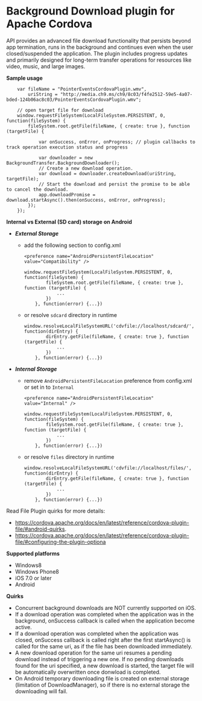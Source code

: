 Background Download plugin for Apache Cordova
==================================
API provides an advanced file download functionality that persists beyond app termination, runs in the background and continues even when the user closed/suspended the application. The plugin includes progress updates and primarily designed for long-term transfer operations for resources like video, music, and large images.

**Sample usage**

        var fileName = "PointerEventsCordovaPlugin.wmv",
            uriString = "http://media.ch9.ms/ch9/8c03/f4fe2512-59e5-4a07-bded-124b06ac8c03/PointerEventsCordovaPlugin.wmv";
        
        // open target file for download
        window.requestFileSystem(LocalFileSystem.PERSISTENT, 0, function(fileSystem) {
            fileSystem.root.getFile(fileName, { create: true }, function (targetFile) {
                
                var onSuccess, onError, onProgress; // plugin callbacks to track operation execution status and progress
        
                var downloader = new BackgroundTransfer.BackgroundDownloader();
                // Create a new download operation.
                var download = downloader.createDownload(uriString, targetFile);
                // Start the download and persist the promise to be able to cancel the download.
                app.downloadPromise = download.startAsync().then(onSuccess, onError, onProgress);
            });
        });



**Internal vs External (SD card) storage on Android**

- ***External Storage***
  
  - add the following section to config.xml
  
    `<preference name="AndroidPersistentFileLocation" value="Compatibility" />`
        
    ```
    window.requestFileSystem(LocalFileSystem.PERSISTENT, 0, function(fileSystem) {
            fileSystem.root.getFile(fileName, { create: true }, function (targetFile) {
                ...
            })
        }, function(error) {...})
    ```
    
  - or resolve `sdcard` directory in runtime
    ```
    window.resolveLocalFileSystemURL('cdvfile://localhost/sdcard/', function(dirEntry) {
            dirEntry.getFile(fileName, { create: true }, function (targetFile) {
                ...
            })
        }, function(error) {...})
    ```

- ***Internal Storage***
  - remove `AndroidPersistentFileLocation` preference from config.xml or set in to `Internal`
  
    `<preference name="AndroidPersistentFileLocation" value="Internal" />`
    
    ```
    window.requestFileSystem(LocalFileSystem.PERSISTENT, 0, function(fileSystem) {
            fileSystem.root.getFile(fileName, { create: true }, function (targetFile) {
                ...
            })
        }, function(error) {...})
    ```
  - or resolve `files` directory in runtime
    ```
    window.resolveLocalFileSystemURL('cdvfile://localhost/files/', function(dirEntry) {
            dirEntry.getFile(fileName, { create: true }, function (targetFile) {
                ...
            })
        }, function(error) {...})
    ```

Read File Plugin quirks for more details:
- https://cordova.apache.org/docs/en/latest/reference/cordova-plugin-file/#android-quirks.
- https://cordova.apache.org/docs/en/latest/reference/cordova-plugin-file/#configuring-the-plugin-optiona

**Supported platforms**
 
 * Windows8
 * Windows Phone8
 * iOS 7.0 or later
 * Android
 
**Quirks**
 * Concurrent background downloads are NOT currently supported on iOS.
 * If a download operation was completed when the application was in the background, onSuccess callback is called when the application become active.
 * If a download operation was completed when the application was closed, onSuccess callback is called right after the first startAsync() is called for the same uri, as if the file has been downloaded immediately.
 * A new download operation for the same uri resumes a pending download instead of triggering a new one. If no pending downloads found for the uri specified, a new download is started, the target file will be automatically overwritten once donwload is completed.
 * On Android temporary downloading file is created on external storage (limitation of DownloadManager), so if there is no external storage the downloading will fail.
